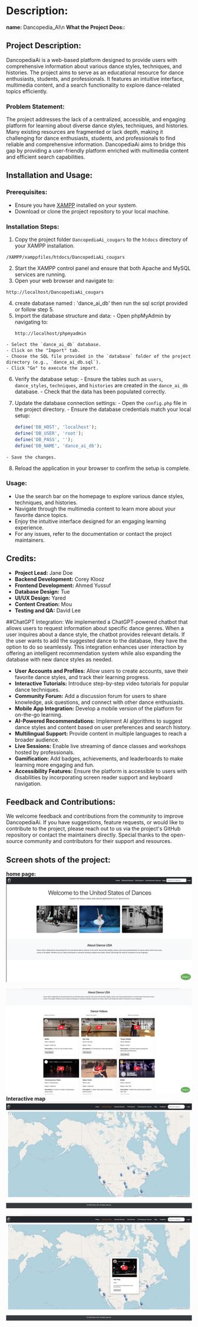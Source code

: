  
 # Description:
   **name:** Dancopedia_AI\n
   **What the Project Deos:**:
   
 
## Project Description:
DancopediaAi is a web-based platform designed to provide users with comprehensive information about various dance styles, techniques, and histories. The project aims to serve as an educational resource for dance enthusiasts, students, and professionals. It features an intuitive interface, multimedia content, and a search functionality to explore dance-related topics efficiently. 
### Problem Statement:
The project addresses the lack of a centralized, accessible, and engaging platform for learning about diverse dance styles, techniques, and histories. Many existing resources are fragmented or lack depth, making it challenging for dance enthusiasts, students, and professionals to find reliable and comprehensive information. DancopediaAi aims to bridge this gap by providing a user-friendly platform enriched with multimedia content and efficient search capabilities.

## Installation and Usage:

### Prerequisites:
- Ensure you have [XAMPP](https://www.apachefriends.org/index.html) installed on your system.
- Download or clone the project repository to your local machine.

### Installation Steps:
1. Copy the project folder `DancopediaAi_cougars` to the `htdocs` directory of your XAMPP installation.
  ```
  /XAMPP/xamppfiles/htdocs/DancopediaAi_cougars
  ```
2. Start the XAMPP control panel and ensure that both Apache and MySQL services are running.
3. Open your web browser and navigate to:
  ```
  http://localhost/DancopediaAi_cougars
  ```
  4. create dabatase named  : 'dance_ai_db' then run the sql script provided or follow step 5.
  5. Import the database structure and data:
    - Open phpMyAdmin by navigating to:
      ```
      http://localhost/phpmyadmin
      ```
    - Select the `dance_ai_db` database.
    - Click on the "Import" tab.
    - Choose the SQL file provided in the `database` folder of the project directory (e.g., `dance_ai_db.sql`).
    - Click "Go" to execute the import.

  6. Verify the database setup:
    - Ensure the tables such as `users`, `dance_styles`, `techniques`, and `histories` are created in the `dance_ai_db` database.
    - Check that the data has been populated correctly.

  7. Update the database connection settings:
    - Open the `config.php` file in the project directory.
    - Ensure the database credentials match your local setup:
      ```php
      define('DB_HOST', 'localhost');
      define('DB_USER', 'root');
      define('DB_PASS', '');
      define('DB_NAME', 'dance_ai_db');
      ```
    - Save the changes.

  8. Reload the application in your browser to confirm the setup is complete.

### Usage:
- Use the search bar on the homepage to explore various dance styles, techniques, and histories.
- Navigate through the multimedia content to learn more about your favorite dance topics.
- Enjoy the intuitive interface designed for an engaging learning experience.
- For any issues, refer to the documentation or contact the project maintainers.

## Credits:
- **Project Lead:** Jane Doe  
- **Backend Development:** Corey Klooz
- **Frontend Development:** Ahmed Yussuf
- **Database Design:** Tue
- **UI/UX Design:** Yared
- **Content Creation:** Mou
- **Testing and QA:** David Lee  


##ChatGPT Integration:
We implemented a ChatGPT-powered chatbot that allows users to request information about specific dance genres. When a user inquires about a dance style, the chatbot provides relevant details. If the user wants to add the suggested dance to the database, they have the option to do so seamlessly. This integration enhances user interaction by offering an intelligent recommendation system while also expanding the database with new dance styles as needed.
- **User Accounts and Profiles:** Allow users to create accounts, save their favorite dance styles, and track their learning progress.
- **Interactive Tutorials:** Introduce step-by-step video tutorials for popular dance techniques.
- **Community Forum:** Add a discussion forum for users to share knowledge, ask questions, and connect with other dance enthusiasts.
- **Mobile App Integration:** Develop a mobile version of the platform for on-the-go learning.
- **AI-Powered Recommendations:** Implement AI algorithms to suggest dance styles and content based on user preferences and search history.
- **Multilingual Support:** Provide content in multiple languages to reach a broader audience.
- **Live Sessions:** Enable live streaming of dance classes and workshops hosted by professionals.
- **Gamification:** Add badges, achievements, and leaderboards to make learning more engaging and fun.
- **Accessibility Features:** Ensure the platform is accessible to users with disabilities by incorporating screen reader support and keyboard navigation.

## Feedback and Contributions:
We welcome feedback and contributions from the community to improve DancopediaAi. If you have suggestions, feature requests, or would like to contribute to the project, please reach out to us via the project's GitHub repository or contact the maintainers directly.
Special thanks to the open-source community and contributors for their support and resources.  
 
  ## Screen shots of the project: 
  **home page:**
![alt "Screen shots of the home page "](/images_read_me_page/home.png)

 
  ![alt "Screen shots of the home page "](/images_read_me_page/home2.png)
**Interactive map**
![alt "Screen shots of the interacive map page "](/images_read_me_page/interactive_map.png)

![alt "Screen shots of the interacive map page "](/images_read_me_page/interactive_map2.png)
